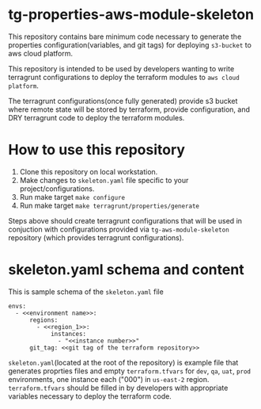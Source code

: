 # tg-properties-aws-module-skeleton

This repository contains bare minimum code necessary to generate the properties configuration(variables, and git tags) for deploying `s3-bucket` to aws cloud platform.

This repository is intended to be used by developers wanting to write terragrunt configurations to deploy the terraform modules to `aws cloud platform`.

The terragrunt configurations(once fully generated) provide s3 bucket where remote state will be stored by terraform, provide configuration, and DRY terragrunt code to deploy the terraform modules.

# How to use this repository

1. Clone this repository on local workstation.
2. Make changes to `skeleton.yaml` file specific to your project/configurations.
3. Run make target `make configure`
4. Run make target `make terragrunt/properties/generate`

Steps above should create terragrunt configurations that will be used in conjuction with configurations provided via `tg-aws-module-skeleton` repository (which provides terragrunt configurations).

# skeleton.yaml schema and content

This is sample schema of the `skeleton.yaml` file

```
envs:
  - <<environment name>>:
      regions:
        - <<region_1>>:
            instances:
              - "<<instance number>>"
      git_tag: <<git tag of the terraform repository>>
```

`skeleton.yaml`(located at the root of the repository) is example file that generates proprties files and empty `terraform.tfvars` for `dev`, `qa`, `uat`, `prod` environments, one instance each ("000") in `us-east-2` region. `terraform.tfvars` should be filled in by developers with appropriate variables necessary to deploy the terraform code.
